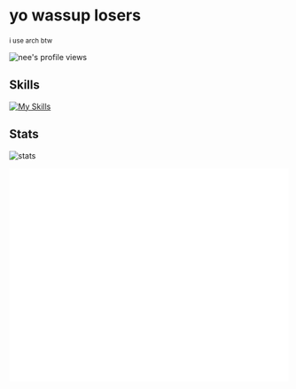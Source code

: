 <!--# HORRAY MY GITHUB ACTIONS ARE BACK!!!! 8/24/2024 9:55 AM PST-->

<h1> yo wassup losers </h1>
<small>i use arch btw</small>
<p><img src="https://komarev.com/ghpvc/?username=Coding4Hours" alt="nee's profile views" width="125" height="25" /></p>

<h2>
Skills
</h2>	

[![My Skills](https://skillicons.dev/icons?i=html,css,js,ts,svelte,astro,nodejs,bun,flask,npm,vite,maven,sqlite,supabase,firebase,git,github,githubactions,netlify,cloudflare,vscode,vim,neovim,sublime,idea,eclipse,postman,replit,windows,linux,ubuntu,debian,kali,docker,discord,gmail,notion,md,stackoverflow,lua,bash,powershell,java)](https://skillicons.dev)


<h2>
  Stats
</h2>	
  <img alt="stats" src="https://github-readme-stats.vercel.app/api?username=Coding4Hours&count_private=true&show_icons=true"/>
<p>
<img src="/github-metrics.svg">
</p>

